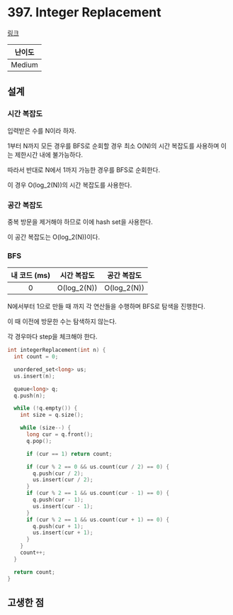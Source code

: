 # 397. Integer Replacement

[링크](https://leetcode.com/problems/integer-replacement/)

| 난이도 |
| :----: |
| Medium |

## 설계

### 시간 복잡도

입력받은 수를 N이라 하자.

1부터 N까지 모든 경우를 BFS로 순회할 경우 최소 O(N)의 시간 복잡도를 사용하며 이는 제한시간 내에 불가능하다.

따라서 반대로 N에서 1까지 가능한 경우를 BFS로 순회한다.

이 경우 O(log_2(N))의 시간 복잡도를 사용한다.

### 공간 복잡도

중복 방문을 제거해야 하므로 이에 hash set을 사용한다.

이 공간 복잡도는 O(log_2(N))이다.

### BFS

| 내 코드 (ms) | 시간 복잡도 | 공간 복잡도 |
| :----------: | :---------: | :---------: |
|      0       | O(log_2(N)) | O(log_2(N)) |

N에서부터 1으로 만들 때 까지 각 연산들을 수행하며 BFS로 탐색을 진행한다.

이 때 이전에 방문한 수는 탐색하지 않는다.

각 경우마다 step을 체크해야 한다.

```cpp
int integerReplacement(int n) {
  int count = 0;

  unordered_set<long> us;
  us.insert(n);

  queue<long> q;
  q.push(n);

  while (!q.empty()) {
    int size = q.size();

    while (size--) {
      long cur = q.front();
      q.pop();

      if (cur == 1) return count;

      if (cur % 2 == 0 && us.count(cur / 2) == 0) {
        q.push(cur / 2);
        us.insert(cur / 2);
      }
      if (cur % 2 == 1 && us.count(cur - 1) == 0) {
        q.push(cur - 1);
        us.insert(cur - 1);
      }
      if (cur % 2 == 1 && us.count(cur + 1) == 0) {
        q.push(cur + 1);
        us.insert(cur + 1);
      }
    }
    count++;
  }

  return count;
}
```

## 고생한 점
